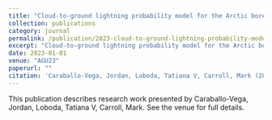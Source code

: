 ```yaml
---
title: "Cloud-to-ground lightning probability model for the Arctic boreal and tundra ecosystems using machine learning and the Weather Research \& Forecasting (WRF) model"
collection: publications
category: journal
permalink: /publication/2023-cloud-to-ground-lightning-probability-model-for-the-arctic-boreal-and-tundra-ecosystems-using-machine-learning-and-the-weather-research-forecasting-wrf-model
excerpt: "Cloud-to-ground lightning probability model for the Arctic boreal and tundra ecosystems using machine learning and the Weather Research \& Forecasting (WRF) model by Caraballo-Vega, Jordan et al."
date: 2023-01-01
venue: "AGU23"
paperurl: ""
citation: 'Caraballo-Vega, Jordan, Loboda, Tatiana V, Carroll, Mark (2023). "Cloud-to-ground lightning probability model for the Arctic boreal and tundra ecosystems using machine learning and the Weather Research \& Forecasting (WRF) model." <i>AGU23</i>.'
---
```


This publication describes research work presented by Caraballo-Vega, Jordan, Loboda, Tatiana V, Carroll, Mark. See the venue for full details.
